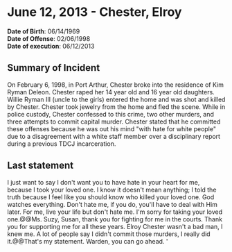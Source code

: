 # June 12, 2013 - Chester, Elroy

**Date of Birth**: 06/14/1969<br/>
**Date of Offense**: 02/06/1998<br/>
**Date of execution**: 06/12/2013<br/>

## Summary of Incident
On February 6, 1998, in Port Arthur, Chester broke into the residence of Kim Ryman Deleon. Chester raped her 14 year old and 16 year old daughters. Willie Ryman III (uncle to the girls) entered the home and was shot and killed by Chester. Chester took jewelry from the home and fled the scene. While in police custody, Chester confessed to this crime, two other murders, and three attempts to commit capital murder. Chester stated that he committed these offenses because he was out his mind "with hate for white people" due to a disagreement with a white staff member over a disciplinary report during a previous TDCJ incarceration.

## Last statement
I just want to say I don't want you to have hate in your heart for me, because I took your loved one. I know it doesn't mean anything; I told the truth because I feel like you should know who killed your loved one. God watches everything. Don't hate me, if you do, you'll have to deal with Him later. For me, live your life but don't hate me. I'm sorry for taking your loved one.@@Ms. Suzy, Susan, thank you for fighting for me in the courts. Thank you for supporting me for all these years. Elroy Chester wasn't a bad man, I knew me. A lot of people say I didn't commit those murders, I really did it.@@That's my statement. Warden, you can go ahead. '
